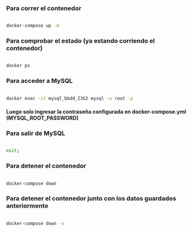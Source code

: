 ### Para correr el contenedor

```bash

docker-compose up -d

```

### Para comprobar el estado (ya estando corriendo el contenedor)

```bash

docker ps

```


### Para acceder a MySQL

```bash

docker exec -it mysql_bbdd_I3G2 mysql -u root -p

```

#### Luego solo ingresar la contraseña configurada en docker-compose.yml (MYSQL_ROOT_PASSWORD)


### Para salir de MySQL

```bash

exit;

```


### Para detener el contenedor

```bash

docker-compose down

```

### Para detener el contenedor junto con los datos guardados anteriormente

```bash

docker-compose down -v

```